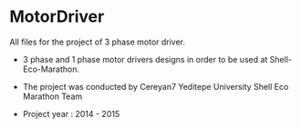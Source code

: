 # MotorDriver
All files for the project of 3 phase motor driver.

- 3 phase and 1 phase motor drivers designs in order to be used at Shell-Eco-Marathon.

- The project was conducted by Cereyan7 Yeditepe University Shell Eco Marathon Team

- Project year : 2014 - 2015



